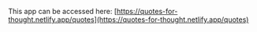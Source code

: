 This app can be accessed here: [https://quotes-for-thought.netlify.app/quotes](https://quotes-for-thought.netlify.app/quotes)


